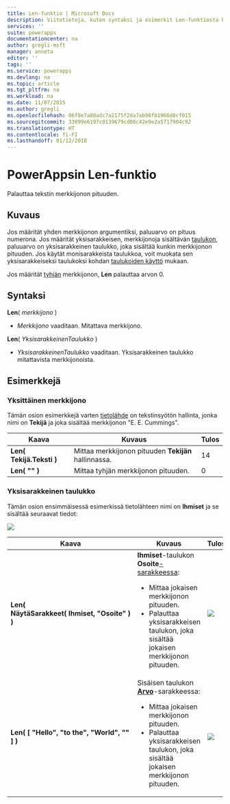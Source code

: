 ```yaml
---
title: Len-funktio | Microsoft Docs
description: Viitetietoja, kuten syntaksi ja esimerkit Len-funktiosta PowerAppsissa
services: ''
suite: powerapps
documentationcenter: na
author: gregli-msft
manager: anneta
editor: ''
tags: ''
ms.service: powerapps
ms.devlang: na
ms.topic: article
ms.tgt_pltfrm: na
ms.workload: na
ms.date: 11/07/2015
ms.author: gregli
ms.openlocfilehash: 06f8e7a80adc7a2175f2da7ab98fb1966d8cf015
ms.sourcegitcommit: 33099e6197c0139679cd08c42e9e2a5717904c92
ms.translationtype: HT
ms.contentlocale: fi-FI
ms.lasthandoff: 01/12/2018
---
```

# <a name="len-function-in-powerapps"></a>PowerAppsin Len-funktio
Palauttaa tekstin merkkijonon pituuden.

## <a name="description"></a>Kuvaus
Jos määrität yhden merkkijonon argumentiksi, paluuarvo on pituus numerona.  Jos määrität yksisarakkeisen, merkkijonoja sisältävän [taulukon](../working-with-tables.md), paluuarvo on yksisarakkeinen taulukko, joka sisältää kunkin merkkijonon pituuden. Jos käytät monisarakkeista taulukkoa, voit muokata sen yksisarakkeiseksi taulukoksi kohdan [taulukoiden käyttö](../working-with-tables.md) mukaan.

Jos määrität [tyhjän](function-isblank-isempty.md) merkkijonon, **Len** palauttaa arvon 0.

## <a name="syntax"></a>Syntaksi
**Len**( *merkkijono* )

* *Merkkijono* vaaditaan. Mitattava merkkijono.

**Len**( *YksisarakkeinenTaulukko* )

* *YksisarakkeinenTaulukko* vaaditaan. Yksisarakkeinen taulukko mitattavista merkkijonoista.

## <a name="examples"></a>Esimerkkejä
### <a name="single-string"></a>Yksittäinen merkkijono
Tämän osion esimerkkejä varten [tietolähde](../working-with-data-sources.md) on tekstinsyötön hallinta, jonka nimi on **Tekijä** ja joka sisältää merkkijonon "E. E. Cummings".

| Kaava | Kuvaus | Tulos |
| --- | --- | --- |
| **Len( Tekijä.Teksti )** |Mittaa merkkijonon pituuden **Tekijän** hallinnassa. |14 |
| **Len( "" )** |Mittaa tyhjän merkkijonon pituuden. |0 |

### <a name="single-column-table"></a>Yksisarakkeinen taulukko
Tämän osion ensimmäisessä esimerkissä tietolähteen nimi on **Ihmiset** ja se sisältää seuraavat tiedot:

![](media/function-len/people-table.png)

| Kaava | Kuvaus | Tulos |
| --- | --- | --- |
| **Len( NäytäSarakkeet(&nbsp;Ihmiset,&nbsp;"Osoite"&nbsp;) )** |**Ihmiset**-taulukon **Osoite**[-sarakkeessa](../working-with-tables.md#columns):<br><ul><li>Mittaa jokaisen merkkijonon pituuden.</li><li>Palauttaa yksisarakkeisen taulukon, joka sisältää jokaisen merkkijonon pituuden.</li> |<style> img { max-width: none } </style> ![](media/function-len/people-table-len.png) |
| **Len( [ "Hello", "to the", "World", "" ] )** |Sisäisen taulukon **[Arvo](function-value.md)**-sarakkeessa:<br><ul><li>Mittaa jokaisen merkkijonon pituuden.</li><li>Palauttaa yksisarakkeisen taulukon, joka sisältää jokaisen merkkijonon pituuden.</li> |![](media/function-len/people-table-len-inline.png) |

